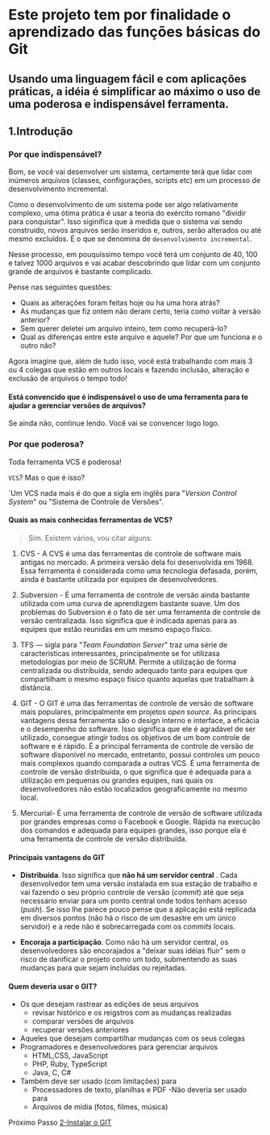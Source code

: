 # Este projeto tem por finalidade o aprendizado das funções básicas do Git


## Usando uma linguagem fácil e com aplicações práticas, a idéia é simplificar ao máximo o uso de uma poderosa e indispensável ferramenta.

## 1.Introdução

### Por que indispensável?

Bom, se você vai desenvolver um sistema, certamente terá que lidar com inúmeros arquivos (classes, configurações, scripts etc) em um processo de desenvolvimento incremental. 

Como o desenvolvimento de um sistema pode ser  algo relativamente complexo, uma ótima prática é usar a teoria do exército romano "dividir para conquistar". Isso siginifica que  à medida que o sistema vai sendo construído, novos arquivos serão inseridos e, outros, serão alterados ou até mesmo excluídos. É o que se denomina de `desenvolvimento incremental`. 

Nesse processo, em pouquíssimo tempo você terá um conjunto de 40, 100 e talvez 1000 arquivos e vai acabar descobrindo  que lidar com um conjunto grande de arquivos é bastante complicado. 

Pense nas seguintes questões:

- Quais as alterações foram feitas hoje ou ha uma hora atrás?
- As mudanças que fiz ontem não deram certo, teria como voltar à versão anterior?
- Sem querer deletei um arquivo inteiro, tem como recuperá-lo?
- Qual as diferenças entre este  arquivo e aquele? Por que um funciona e o outro não?  

Agora imagine que, além de tudo isso, você está trabalhando com mais 3 ou 4 colegas que estão em outros locais e fazendo inclusão, alteração e exclusão de arquivos o tempo todo!

#### Está convencido que é indispensável o uso de uma ferramenta para te ajudar a gerenciar versões de arquivos?
Se ainda não, continue lendo. Você vai se convencer logo logo.

### Por que poderosa?

Toda ferramenta VCS é poderosa!

`VCS`? Mas o que é isso?

`Um VCS nada mais é do que a sigla em inglês para "*Version Control System*" ou "Sistema de Controle de Versões". 

#### Quais as mais conhecidas ferramentas de VCS?

> Sim. Existem vários, vou citar alguns:

1. CVS - A CVS é uma das ferramentas de controle de software mais antigas no mercado. A primeira versão dela foi desenvolvida em 1968. Essa ferramenta é considerada como uma tecnologia defasada, porém, ainda é bastante utilizada por equipes de desenvolvedores.

2. Subversion - É uma ferramenta de controle de versão ainda bastante utilizada com uma curva de aprendizgem bastante suave. Um dos problemas do Subversion é o fato de ser uma ferramenta de controle de versão centralizada. Isso significa que  é indicada apenas para as equipes  que estão reunidas em um mesmo espaço físico.

3. TFS  — sigla para "*Team Foundation Server*" traz uma série de características interessantes, principalmente se for utilizasa metodologias por meio de SCRUM. Permite a utilização de forma centralizada ou distribuída, sendo adequado tanto para equipes que compartilham o mesmo espaço físico quanto aquelas que trabalham à distância.

4. GIT - O GIT é uma das ferramentas de controle de versão de software mais populares, principalmente em projetos *open source*. As principais vantagens dessa ferramenta são o design interno e interface, a eficácia e o desempenho do software. Isso significa que ele é agradável de ser utilizado, consegue atingir todos os objetivos de um bom controle de software e é rápido. É a principal ferramenta de controle de versão de software disponível no mercado, entretanto, possui controles um pouco mais complexos quando comparada a outras VCS. É uma ferramenta de controle de versão distribuída, o que significa que é adequada para a utilização em pequenas ou grandes equipes, nas quais os desenvolvedores não estão localizados geograficamente no mesmo local.

5. Mercurial- É uma ferramenta de controle de versão de software utilizada por grandes empresas como o Facebook e Google. Rápida na execução dos comandos e adequada para equipes grandes, isso porque ela é uma ferramenta de controle de versão distribuída.

#### Principais vantagens do GIT

- **Distribuída**. Isso significa que **não há um servidor central** . Cada desenvolvedor tem uma versão instalada em sua estação de trabalho e vai fazendo o seu próprio controle de versão (*commit*) até que seja necessário enviar para um ponto central onde todos tenham acesso (*push*). Se isso lhe parece pouco pense que a aplicação está replicada em diversos pontos (não há o risco de um desastre em um único servidor) e a rede não é sobrecarregada com os *commits* locais.

- **Encoraja a participação**. Como não há um servidor central, os desenvolvedores são encorajados a "deixar suas idéias fluir" sem o risco de danificar o projeto como um todo, submentendo as suas mudanças para que sejam incluídas ou rejeitadas.

#### Quem deveria usar o GIT?

- Os que desejam rastrear as edições de seus arquivos
    - revisar histórico e os reigstros com as mudanças realizadas
    - comparar versões de arquivos
    - recuperar versões anteriores
- Aqueles que desejam compartilhar mudanças com os seus colegas
- Programadores e desenvolvedores para gerenciar arquivos 
    - HTML,CSS, JavaScript
    - PHP, Ruby, TypeScript
    - Java, C, C#
- Também deve ser usado (com limitações) para
    - Processadores de texto, planilhas e PDF
-Não deveria ser usado para
    - Arquivos de mídia (fotos, filmes, música)


Próximo Passo [2-Instalar o GIT](/2-Instalacao/README.md)


